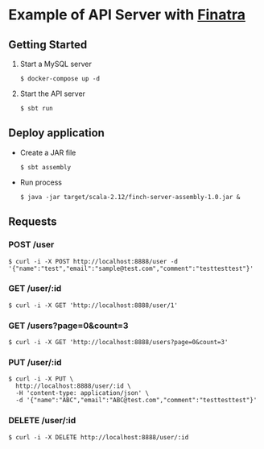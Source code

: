 # Example of API Server with [Finatra](https://twitter.github.io/finatra/)
## Getting Started

1. Start a MySQL server  
    ```
    $ docker-compose up -d    
    ```

2. Start the API server

    ``` 
    $ sbt run
    ```
    
## Deploy application
* Create a JAR file

    ```
    $ sbt assembly
    
    ```

* Run process
    
    ```
    $ java -jar target/scala-2.12/finch-server-assembly-1.0.jar &
    ```    

## Requests     

### POST /user

```
$ curl -i -X POST http://localhost:8888/user -d '{"name":"test","email":"sample@test.com","comment":"testtesttest"}'
```

### GET /user/:id

```
$ curl -i -X GET 'http://localhost:8888/user/1'
```

### GET /users?page=0&count=3

```
$ curl -i -X GET 'http://localhost:8888/users?page=0&count=3'
```

### PUT /user/:id

```
$ curl -i -X PUT \
  http://localhost:8888/user/:id \
  -H 'content-type: application/json' \
  -d '{"name":"ABC","email":"ABC@test.com","comment":"testtesttest"}'
```

### DELETE /user/:id

```
$ curl -i -X DELETE http://localhost:8888/user/:id
```